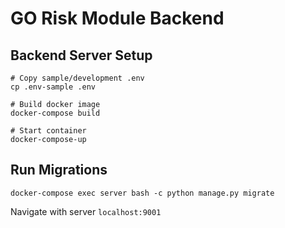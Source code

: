 # GO Risk Module Backend
## Backend Server Setup
```
# Copy sample/development .env
cp .env-sample .env

# Build docker image
docker-compose build

# Start container
docker-compose-up
```

## Run Migrations
`docker-compose exec server bash -c python manage.py migrate`

Navigate with server `localhost:9001`
